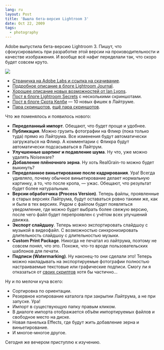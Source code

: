 ```yaml
---
lang: ru
layout: Post
title: 'Вышла бета-версия Lightroom 3'
date: Oct 22, 2009
tags:
  - photography
---
```


Adobe выпустила бета-версию Lightroom 3. Пишут, что сфокусировались при разработке этой версии на производительности и качестве изображения. И вообще всё нафиг переделали так, что скоро будет совсем круто.

![](/images/blog/lightroom-3-beta.jpg)

- [Страничка на Adobe Labs и ссылка на скачивание](http://labs.adobe.com/technologies/lightroom3/ 'Adobe Photoshop Lightroom 3').
- [Подробное описание в блоге Lightroom Journal](http://blogs.adobe.com/lightroomjournal/2009/10/lightroom_3_beta_now_available.html 'Lightroom 3 beta now available').
- [Хорошее описание новых возможностей от Ian Lyons](http://www.computer-darkroom.com/lr3_preview/lr3-preview-1.htm).
- [Пост в блоге Lightroom Secrets](http://lightroomsecrets.com/2009/10/lightroom-3-beta-is-here/ 'Lightroom 3 Beta Is Here!') с несколькими скриншотами.
- [Пост в блоге Скота Келби](http://www.scottkelby.com/blog/2009/archives/7004 'Breaking News: Adobe Releases Lightroom 3 Public Beta') — 10 новых фишек в Лайтруме.
- [Пара скриншотов](http://lightroomers.com/my-take-on-lightroom-3-beta/662/ 'My Take on Lightroom 3 Beta'), [ещё пара скриншотов](http://lightroom-blog.com/2009/10/things-i-like-in-beta3.html 'Things I like in Beta3').

Что же поменялось и появилось нового:

<!--more-->

- **Переделанный импорт**. Обещают, что будет проще и удобнее.
- **Публикация**. Можно грузить фотографии на Фликр (пока только туда) прямо из Лайтрума. Все изменения будут автоматически загружаться на Фликр. А комментарии с Фликра будут автоматически подсасываться в Лайтрум.
- **Улучшенные шарпинг и подавление шума**. Ну что, уже можно удалять Noiseware?
- **Добавление плёночного зерна**. Ну хоть RealGrain-то можно будет выкинуть?
- **Переделанное виньетирование после кадрирования**. Ура! Всегда удивляло, почему обычное виньетирование делает нормальную картинку, а то, что после кропа, — ужас. Обещают, что результат будет более натуральным.
- **Версии обработчика (Process Version)**. Теперь файлы, проявленные в старых версиях Лайтрума, будут оставаться ровно такими же, как и были в тех версиях. Рядом с файлом будет появляться уведомление, где можно будет выбрать более свежую версию, после чего файл будет перепроявлен с учётом всех улучшений движка.
- **Экспорт слайдшоу**. Теперь можно экспортировать слайдшоу с музыкой в видеофайл. С возможностью синхронизировать длительность слайдшоу с длительностью музыки.
- **Custom Print Package**. Никогда не печатал из лайтрума, поэтому не совсем понял, что это. Похоже, что-то вроде пользовательских шаблонов для печати.
- **Подписи (Watermarking)**. Ну наконец-то они сделали это! Теперь можно накладывать на экспортируемые фотографии полностью настраиваемые текстовые или графические подписи. Смогу ли я отказаться от [своих скриптов](https://github.com/sapegin/PEW 'Photoshop Export Workflow') хотя бы частично…

Ну и по мелочи куча всего:

- Сортировка по ориентации.
- Резервное копирование каталога при закрытии Лайтрума, а не при запуске. Ура!
- Импорт в существующую папку правым кликом.
- В диалоге импорта отображается объём импортируемых файлов и свободное место на диске.
- Новая панелька Effects, где будут жить добавление зерна и виньетирование.
- И многое-многое другое.

Сегодня же вечером приступлю к изучению.

